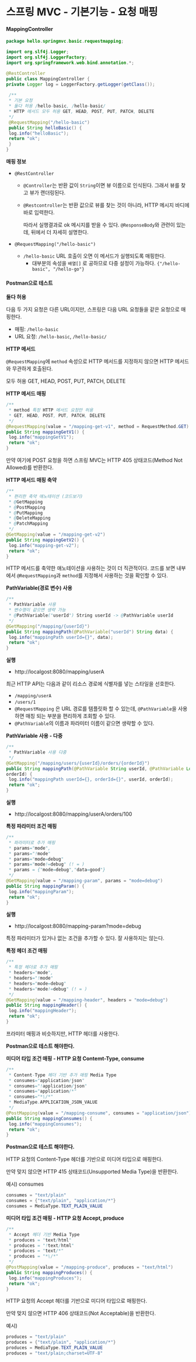 # 스프링 MVC - 기본기능 - 요청 매핑

#### MappingController

```java
package hello.springmvc.basic.requestmapping;

import org.slf4j.Logger;
import org.slf4j.LoggerFactory;
import org.springframework.web.bind.annotation.*;

@RestController
public class MappingController {
private Logger log = LoggerFactory.getLogger(getClass());
 
 /**
 * 기본 요청
 * 둘다 허용 /hello-basic, /hello-basic/
 * HTTP 메서드 모두 허용 GET, HEAD, POST, PUT, PATCH, DELETE
 */
 @RequestMapping("/hello-basic")
 public String helloBasic() {
 log.info("helloBasic");
 return "ok";
 }
}
```

**매핑 정보**

* `@RestController`

  * `@Controller`는 반환 값이 `String`이면 뷰 이름으로 인식된다. 그래서 뷰를 찾고 뷰가 랜더링된다.

  * `@Restcontroller`는 반환 값으로 뷰를 찾는 것이 아니라, HTTP 메시지 바디에 바로 입력한다.

    따라서 실행결과로 ok 메시지를 받을 수 있다. `@ResponseBody`와 관련이 있는데, 뒤에서 더 자세히 설명한다.

* `@RequestMapping("/hello-basic")`

  * `/hello-basic` URL 호출이 오면 이 메서드가 실행되도록 매핑한다.
    * 대부분의 속성을 `배열[]` 로 공하므로 다중 설정이 가능하다. `{"/hello-basic", "/hello-go"}`



#### Postman으로 테스트

**둘다 허용**

다음 두 가지 요청은 다른 URL이지만, 스프링은 다음 URL 요청들을 같은 요청으로 매핑한다.

* 매핑: `/hello-basic`
* URL 요청: `/hello-basic`, `/hello-basic/`



**HTTP 메서드**

`@RequestMapping`에 `method` 속성으로 HTTP 메서드를 지정하지 않으면 HTTP 메서드와 무관하게 호출된다.

모두 허용 GET, HEAD, POST, PUT, PATCH, DELETE



**HTTP 메서드 매핑**

```java
/**
 * method 특정 HTTP 메서드 요청만 허용
 * GET, HEAD, POST, PUT, PATCH, DELETE
 */
@RequestMapping(value = "/mapping-get-v1", method = RequestMethod.GET)
public String mappingGetV1() {
 log.info("mappingGetV1");
 return "ok";
}
```

만약 여기에 POST  요청을 하면 스프링 MVC는 HTTP 405 상태코드(Method Not Allowed)를 반환한다.



**HTTP 메서드 매핑 축약** 

```java
/**
 * 편리한 축약 애노테이션 (코드보기)
 * @GetMapping
 * @PostMapping
 * @PutMapping
 * @DeleteMapping
 * @PatchMapping
 */
@GetMapping(value = "/mapping-get-v2")
public String mappingGetV2() {
 log.info("mapping-get-v2");
 return "ok";
}
```

HTTP 메서드를 축약한 애노테이션을 사용하는 것이 더 직관적이다. 코드를 보면 내부에서 `@RequestMapping`과 `method`를 지정해서 사용하는 것을 확인할 수 있다.



**PathVariable(경로 변수) 사용**

```java
/**
 * PathVariable 사용
 * 변수명이 같으면 생략 가능
 * @PathVariable("userId") String userId -> @PathVariable userId
 */
@GetMapping("/mapping/{userId}")
public String mappingPath(@PathVariable("userId") String data) {
 log.info("mappingPath userId={}", data);
 return "ok";
}
```

**실행**

* http://localgost:8080/mapping/userA

최근 HTTP API는 다음과 같이 리소스 경로에 식별자를 넣는 스타일을 선호한다.

* `/mapping/userA`
* `/users/1`
* `@RequestMapping` 은 URL 경로를 템플릿화 할 수 있는데, `@PathVariable`을 사용하면 매칭 되는 부분을 편리하게 조회할 수 있다.
* `@PathVariable`의 이름과 파라미터 이름이 같으면 생략할 수 있다.



**PathVariable 사용 - 다중**

```java
/**
 * PathVariable 사용 다중
 */
@GetMapping("/mapping/users/{userId}/orders/{orderId}")
public String mappingPath(@PathVariable String userId, @PathVariable Long 
orderId) {
 log.info("mappingPath userId={}, orderId={}", userId, orderId);
 return "ok";
}
```

**실행**

* http://localgost:8080/mapping/userA/orders/100



**특정 파라미터 조건 매핑**

```java
/**
 * 파라미터로 추가 매핑
 * params="mode",
 * params="!mode"
 * params="mode=debug"
 * params="mode!=debug" (! = )
 * params = {"mode=debug","data=good"}
 */
@GetMapping(value = "/mapping-param", params = "mode=debug")
public String mappingParam() {
 log.info("mappingParam");
 return "ok";
}
```

**실행**

* http://localgost:8080/mapping-param?mode=debug

특정 파라미터가 있거나 없는 조건을 추가할 수 있다. 잘 사용하지는 않는다.





**특정 헤더 조건 매핑**

```java
/**
 * 특정 헤더로 추가 매핑
 * headers="mode",
 * headers="!mode"
 * headers="mode=debug"
 * headers="mode!=debug" (! = )
 */
@GetMapping(value = "/mapping-header", headers = "mode=debug")
public String mappingHeader() {
 log.info("mappingHeader");
 return "ok";
}
```

프라미터 매핑과 비슷하지만, HTTP 헤더를 사용한다.

**Postman으로 테스트 해야한다.**



**미디어 타입 조건 매핑 - HTTP 요청 Contemt-Type, consume**

```java
/**
 * Content-Type 헤더 기반 추가 매핑 Media Type
 * consumes="application/json"
 * consumes="!application/json"
 * consumes="application/*"
 * consumes="*\/*"
 * MediaType.APPLICATION_JSON_VALUE
 */
@PostMapping(value = "/mapping-consume", consumes = "application/json")
public String mappingConsumes() {
 log.info("mappingConsumes");
 return "ok";
}
```

**Postman으로 테스트 해야한다.**



HTTP 요청의 Content-Type 헤더를 기반으로 미디어 타입으로 매핑한다.

만약 맞지 않으면 HTTP 415 상태코드(Unsupported Media Type)을 반환한다.

예시) consumes

```java
consumes = "text/plain"
consumes = {"text/plain", "application/*"}
consumes = MediaType.TEXT_PLAIN_VALUE
```





**미디어 타입 조건 매핑 - HTTP 요청 Accept, produce**

```java
/**
 * Accept 헤더 기반 Media Type
 * produces = "text/html"
 * produces = "!text/html"
 * produces = "text/*"
 * produces = "*\/*"
 */
@PostMapping(value = "/mapping-produce", produces = "text/html")
public String mappingProduces() {
 log.info("mappingProduces");
 return "ok";
}
```

HTTP 요청의 Accept 헤더를 기반으로 미디어 타입으로 매핑한다.

만약 맞지 않으면 HTTP 406 상태코드(Not Acceptable)을 반환한다.

예시)

```java
produces = "text/plain"
produces = {"text/plain", "application/*"}
produces = MediaType.TEXT_PLAIN_VALUE
produces = "text/plain;charset=UTF-8"
```













